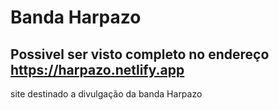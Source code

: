 # Banda Harpazo
## Possivel ser visto completo no endereço https://harpazo.netlify.app
<p>site destinado a divulgação da banda Harpazo</p>
